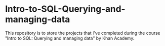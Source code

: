 # Intro-to-SQL-Querying-and-managing-data
This repository is to store the projects that I've completed during the course "Intro to SQL: Querying and managing data" by Khan Academy.
